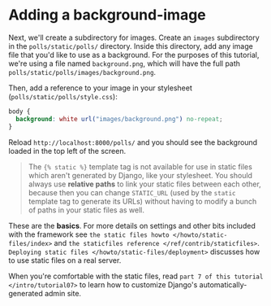 # Adding a background-image

Next, we'll create a subdirectory for images. Create an `images` subdirectory in the `polls/static/polls/` directory. Inside this directory, add any image file that you'd like to use as a background. For the purposes of this tutorial, we're using a file named `background.png`, which will have the full path `polls/static/polls/images/background.png`.

Then, add a reference to your image in your stylesheet (`polls/static/polls/style.css`):

```css
body {
  background: white url("images/background.png") no-repeat;
}
```

Reload `http://localhost:8000/polls/` and you should see the background loaded in the top left of the screen.

> The `{% static %}` template tag is not available for use in static files which aren't generated by Django, like your stylesheet. You should always use **relative paths** to link your static files between each other, because then you can change `STATIC_URL` (used by the `static` template tag to generate its URLs) without having to modify a bunch of paths in your static files as well.

These are the **basics**. For more details on settings and other bits included with the framework see `the static files howto </howto/static-files/index>` and `the staticfiles reference </ref/contrib/staticfiles>`. `Deploying
static files </howto/static-files/deployment>` discusses how to use static files on a real server.

When you're comfortable with the static files, read `part 7 of this
tutorial </intro/tutorial07>` to learn how to customize Django's automatically-generated admin site.
